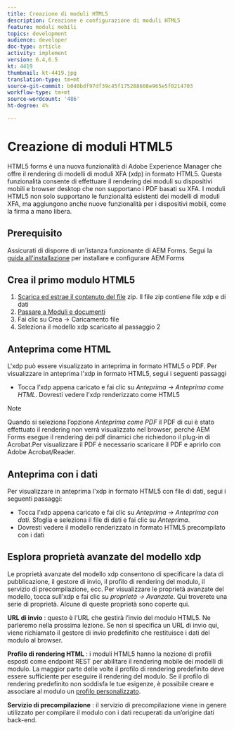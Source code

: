 ```yaml
---
title: Creazione di moduli HTML5
description: Creazione e configurazione di moduli HTML5
feature: moduli mobili
topics: development
audience: developer
doc-type: article
activity: implement
version: 6.4,6.5
kt: 4419
thumbnail: kt-4419.jpg
translation-type: tm+mt
source-git-commit: b040bdf97df39c45f175288608e965e5f0214703
workflow-type: tm+mt
source-wordcount: '486'
ht-degree: 4%

---
```



# Creazione di moduli HTML5

HTML5 forms è una nuova funzionalità di Adobe Experience Manager che offre il rendering di modelli di moduli XFA (xdp) in formato HTML5. Questa funzionalità consente di effettuare il rendering dei moduli su dispositivi mobili e browser desktop che non supportano i PDF basati su XFA. I moduli HTML5 non solo supportano le funzionalità esistenti dei modelli di moduli XFA, ma aggiungono anche nuove funzionalità per i dispositivi mobili, come la firma a mano libera.

## Prerequisito

Assicurati di disporre di un&#39;istanza funzionante di AEM Forms. Segui la [guida all&#39;installazione](https://docs.adobe.com/content/help/en/experience-manager-65/forms/install-aem-forms/osgi-installation/installing-configuring-aem-forms-osgi.html) per installare e configurare AEM Forms

## Crea il primo modulo HTML5

1. [Scarica ed estrae il contenuto del file](assets/assets.zip) zip. Il file zip contiene file xdp e di dati
2. [Passare a Moduli e documenti](http://localhost:4502/aem/forms.html/content/dam/formsanddocuments)
3. Fai clic su Crea -> Caricamento file
4. Seleziona il modello xdp scaricato al passaggio 2

## Anteprima come HTML

L&#39;xdp può essere visualizzato in anteprima in formato HTML5 o PDF. Per visualizzare in anteprima l&#39;xdp in formato HTML5, segui i seguenti passaggi

* Tocca l’xdp appena caricato e fai clic su _Anteprima -> Anteprima come HTML_. Dovresti vedere l&#39;xdp renderizzato come HTML5

>[!NOTE]
>Quando si seleziona l’opzione _Anteprima come PDF_ il PDF di cui è stato effettuato il rendering non verrà visualizzato nel browser, perché AEM Forms esegue il rendering dei pdf dinamici che richiedono il plug-in di Acrobat.Per visualizzare il PDF è necessario scaricare il PDF e aprirlo con Adobe Acrobat/Reader.


## Anteprima con i dati

Per visualizzare in anteprima l&#39;xdp in formato HTML5 con file di dati, segui i seguenti passaggi:

* Tocca l’xdp appena caricato e fai clic su _Anteprima -> Anteprima con dati_. Sfoglia e seleziona il file di dati e fai clic su _Anteprima_.
* Dovresti vedere il modello renderizzato in formato HTML5 precompilato con i dati

## Esplora proprietà avanzate del modello xdp

Le proprietà avanzate del modello xdp consentono di specificare la data di pubblicazione, il gestore di invio, il profilo di rendering del modulo, il servizio di precompilazione, ecc. Per visualizzare le proprietà avanzate del modello, tocca sull’xdp e fai clic su _proprietà -> Avanzate_. Qui troverete una serie di proprietà. Alcune di queste proprietà sono coperte qui.

**URL di invio** : questo è l’URL che gestirà l’invio del modulo HTML5. Ne parleremo nella prossima lezione. Se non si specifica un URL di invio qui, viene richiamato il gestore di invio predefinito che restituisce i dati del modulo al browser.

**Profilo di rendering HTML** : i moduli HTML5 hanno la nozione di profili esposti come endpoint REST per abilitare il rendering mobile dei modelli di modulo. La maggior parte delle volte il profilo di rendering predefinito deve essere sufficiente per eseguire il rendering del modulo. Se il profilo di rendering predefinito non soddisfa le tue esigenze, è possibile creare e associare al modulo un [profilo personalizzato](https://docs.adobe.com/content/help/en/experience-manager-64/forms/html5-forms/custom-profile.html).

**Servizio di precompilazione** : il servizio di precompilazione viene in genere utilizzato per compilare il modulo con i dati recuperati da un’origine dati back-end.

